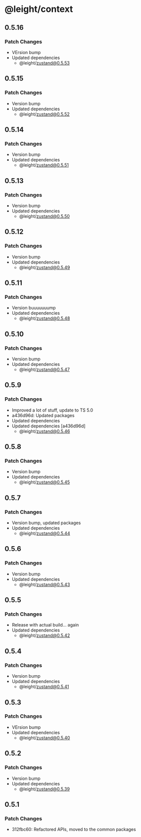 # @leight/context

## 0.5.16

### Patch Changes

- VErsion bump
- Updated dependencies
    - @leight/zustand@0.5.53

## 0.5.15

### Patch Changes

- Version bump
- Updated dependencies
    - @leight/zustand@0.5.52

## 0.5.14

### Patch Changes

- Version bump
- Updated dependencies
    - @leight/zustand@0.5.51

## 0.5.13

### Patch Changes

- Version bump
- Updated dependencies
    - @leight/zustand@0.5.50

## 0.5.12

### Patch Changes

- Version bump
- Updated dependencies
    - @leight/zustand@0.5.49

## 0.5.11

### Patch Changes

- Version buuuuuuump
- Updated dependencies
    - @leight/zustand@0.5.48

## 0.5.10

### Patch Changes

- Version bump
- Updated dependencies
    - @leight/zustand@0.5.47

## 0.5.9

### Patch Changes

- Improved a lot of stuff, update to TS 5.0
- a436d96d: Updated packages
- Updated dependencies
- Updated dependencies [a436d96d]
    - @leight/zustand@0.5.46

## 0.5.8

### Patch Changes

- Version bump
- Updated dependencies
    - @leight/zustand@0.5.45

## 0.5.7

### Patch Changes

- Version bump, updated packages
- Updated dependencies
    - @leight/zustand@0.5.44

## 0.5.6

### Patch Changes

- Version bump
- Updated dependencies
    - @leight/zustand@0.5.43

## 0.5.5

### Patch Changes

- Release with actual build... again
- Updated dependencies
    - @leight/zustand@0.5.42

## 0.5.4

### Patch Changes

- Version bump
- Updated dependencies
    - @leight/zustand@0.5.41

## 0.5.3

### Patch Changes

- VErsion bump
- Updated dependencies
    - @leight/zustand@0.5.40

## 0.5.2

### Patch Changes

- Version bump
- Updated dependencies
    - @leight/zustand@0.5.39

## 0.5.1

### Patch Changes

- 312fbc60: Refactored APIs, moved to the common packages
